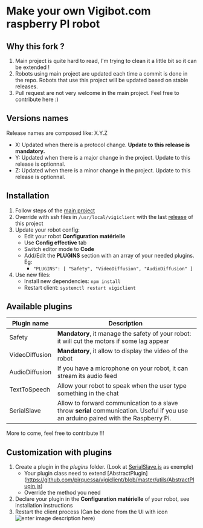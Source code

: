 # Make your own Vigibot.com raspberry PI robot

## Why this fork ?

1. Main project is quite hard to read, I'm trying to clean it a little bit so it can be extended !
2. Robots using main project are updated each time a commit is done in the repo. Robots that use this project will be updated based on stable releases.
3. Pull request are not very welcome in the main project. Feel free to contribute here :)

## Versions names

Release names are composed like: X.Y.Z

* X: Updated when there is a protocol change. **Update to this release is mandatory.**
* Y: Updated when there is a major change in the project. Update to this release is optionnal.
* Z: Updated when there is a minor change in the project. Update to this release is optionnal.

## Installation

1. Follow steps of the [main project](https://github.com/vigibot/vigiclient)
2. Override with ssh files in `/usr/local/vigiclient` with the last [release](https://github.com/pirquessa/vigiclient/releases) of this project
3. Update your robot config:
	* Edit your robot **Configuration matérielle**
	* Use **Config effective** tab
	* Switch editor mode to **Code**
	* Add/Edit the **PLUGINS** section with an array of your needed plugins. Eg: 
		* `"PLUGINS": [
	    "Safety",
	    "VideoDiffusion",
	    "AudioDiffusion"
	  ]`
4. Use new files:
	* Install new dependencies: `npm install`
	* Restart client: `systemctl restart vigiclient`

## Available plugins
| Plugin name | Description |
|--|--|
| Safety | **Mandatory**, it manage the safety of your robot: it will cut the motors if some lag appear |
| VideoDiffusion | **Mandatory**, it allow to display the video of the robot |
| AudioDiffusion | If you have a microphone on your robot, it can stream its audio feed |
| TextToSpeech | Allow your robot to speak when the user type something in the chat |
| SerialSlave | Allow to forward communication to a slave throw **serial** communication. Useful if you use an arduino paired with the Raspberry Pi. |
More to come, feel free to contribute !!!

## Customization with plugins
1. Create a plugin in the *plugins* folder. (Look at [SerialSlave.js](https://github.com/pirquessa/vigiclient/blob/master/plugins/SerialSlave.js) as exemple)
	* Your plugin class need to extend [AbstractPlugin] (https://github.com/pirquessa/vigiclient/blob/master/utils/AbstractPlugin.js)
	* Override the method you need
2. Declare your plugin in the **Configuration matérielle** of your robot, see installation instructions
3. Restart the client process (Can be done from the UI with icon ![enter image description here](https://www.vigibot.com/ihm/exit.png))
